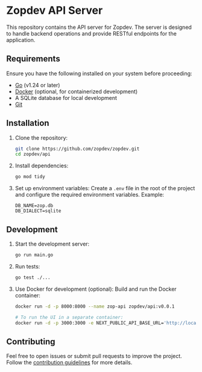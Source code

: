 # Zopdev API Server

This repository contains the API server for Zopdev. The server is designed to handle backend operations and provide RESTful endpoints for the application.

## Requirements

Ensure you have the following installed on your system before proceeding:

- [Go](https://golang.org/) (v1.24 or later)
- [Docker](https://www.docker.com/) (optional, for containerized development)
- A SQLite database for local development
- [Git](https://git-scm.com/)

## Installation

1. Clone the repository:

   ```bash
   git clone https://github.com/zopdev/zopdev.git
   cd zopdev/api
   ```

2. Install dependencies:

   ```bash
   go mod tidy
   ```

3. Set up environment variables:
   Create a `.env` file in the root of the project and configure the required environment variables. Example:
   ```env
   DB_NAME=zop.db
   DB_DIALECT=sqlite
   ```

## Development

1. Start the development server:

   ```bash
   go run main.go
   ```

2. Run tests:

   ```bash
   go test ./...
   ```

3. Use Docker for development (optional):
   Build and run the Docker container:

   ```bash
   docker run -d -p 8000:8000 --name zop-api zopdev/api:v0.0.1

   # To run the UI in a separate container:
   docker run -d -p 3000:3000 -e NEXT_PUBLIC_API_BASE_URL='http://localhost:8000' --name zop-ui zopdev/dashboard:v0.0.1
   ```

## Contributing

Feel free to open issues or submit pull requests to improve the project. Follow the [contribution guidelines](../CONTRIBUTING.md) for more details.
